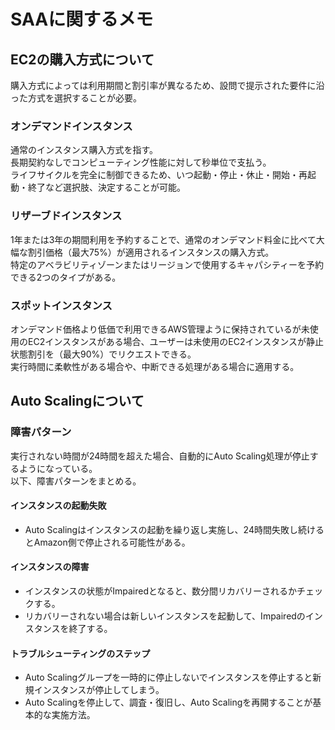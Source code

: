 # SAAに関するメモ
## EC2の購入方式について
購入方式によっては利用期間と割引率が異なるため、設問で提示された要件に沿った方式を選択することが必要。<br />

### オンデマンドインスタンス
通常のインスタンス購入方式を指す。<br />
長期契約なしでコンピューティング性能に対して秒単位で支払う。<br />
ライフサイクルを完全に制御できるため、いつ起動・停止・休止・開始・再起動・終了など選択肢、決定することが可能。<br />

### リザーブドインスタンス
1年または3年の期間利用を予約することで、通常のオンデマンド料金に比べて大幅な割引価格（最大75%）が適用されるインスタンスの購入方式。<br />
特定のアベラビリティゾーンまたはリージョンで使用するキャパシティーを予約できる2つのタイプがある。<br />

### スポットインスタンス
オンデマンド価格より低価で利用できるAWS管理ように保持されているが未使用のEC2インスタンスがある場合、ユーザーは未使用のEC2インスタンスが静止状態割引を（最大90%）でリクエストできる。<br />
実行時間に柔軟性がある場合や、中断できる処理がある場合に適用する。<br />

## Auto Scalingについて

### 障害パターン
実行されない時間が24時間を超えた場合、自動的にAuto Scaling処理が停止するようになっている。<br />
以下、障害パターンをまとめる。<br />
#### インスタンスの起動失敗
- Auto Scalingはインスタンスの起動を繰り返し実施し、24時間失敗し続けるとAmazon側で停止される可能性がある。<br />

#### インスタンスの障害
- インスタンスの状態がImpairedとなると、数分間リカバリーされるかチェックする。
- リカバリーされない場合は新しいインスタンスを起動して、Impairedのインスタンスを終了する。

#### トラブルシューティングのステップ
- Auto Scalingグループを一時的に停止しないでインスタンスを停止すると新規インスタンスが停止してしまう。
- Auto Scalingを停止して、調査・復旧し、Auto Scalingを再開することが基本的な実施方法。
